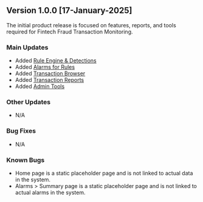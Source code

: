 ## Version 1.0.0 [17-January-2025]
The initial product release is focused on features, reports, and tools required for Fintech Fraud Transaction Monitoring.

### Main Updates
- Added [Rule Engine & Detections](/tutorials/RuleEngine.md)
- Added [Alarms for Rules](/tutorials/Alarms.md)
- Added [Transaction Browser](https://github.com/LatroServices/test.github.io/blob/Tutorials-Web-App/Transaction%20Browser.md)
- Added [Transaction Reports](https://github.com/LatroServices/test.github.io/blob/Tutorials-Web-App/Transaction%20Reports.md)
- Added [Admin Tools](https://github.com/LatroServices/test.github.io/blob/Tutorials-Web-App/Admin.md)

### Other Updates
- N/A

### Bug Fixes
- N/A

### Known Bugs
- Home page is a static placeholder page and is not linked to actual data in the system.
- Alarms > Summary page is a static placeholder page and is not linked to actual alarms in the system. 
